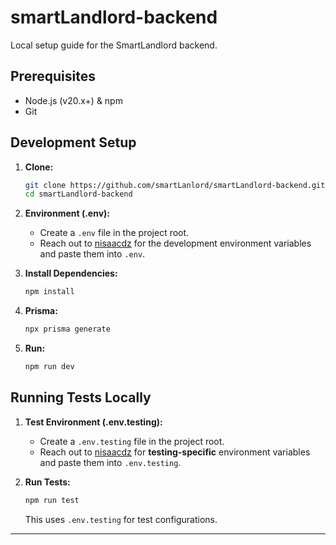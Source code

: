 # smartLandlord-backend

Local setup guide for the SmartLandlord backend.

## Prerequisites

*   Node.js (v20.x+) & npm
*   Git

## Development Setup

1.  **Clone:**
    ```bash
    git clone https://github.com/smartLanlord/smartLandlord-backend.git
    cd smartLandlord-backend
    ```

2.  **Environment (.env):**
    *   Create a `.env` file in the project root.
    *   Reach out to [nisaacdz](https://github.com/nisaacdz) for the development environment variables and paste them into `.env`.

3.  **Install Dependencies:**
    ```bash
    npm install
    ```

4.  **Prisma:**
    ```bash
    npx prisma generate
    ```
5.  **Run:**
    ```bash
    npm run dev
    ```

## Running Tests Locally

1.  **Test Environment (.env.testing):**
    *   Create a `.env.testing` file in the project root.
    *   Reach out to [nisaacdz](https://github.com/nisaacdz) for **testing-specific** environment variables and paste them into `.env.testing`.

2.  **Run Tests:**
    ```bash
    npm run test
    ```
    This uses `.env.testing` for test configurations.

---